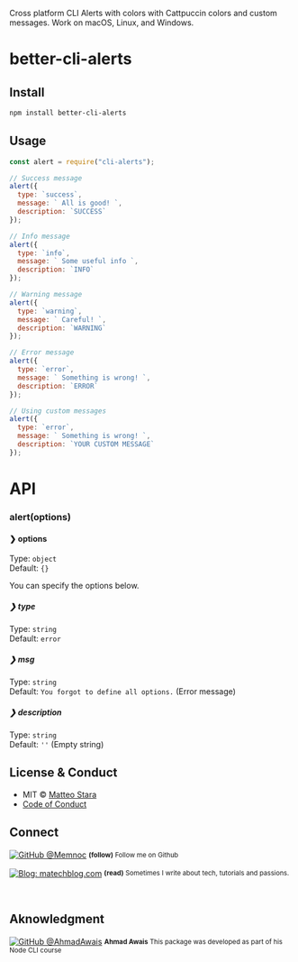 Cross platform CLI Alerts with colors with Cattpuccin colors and custom messages.
Work on macOS, Linux, and Windows.

</h4>

# better-cli-alerts

## Install

```sh
npm install better-cli-alerts
```

## Usage

```js
const alert = require("cli-alerts");

// Success message
alert({
  type: `success`,
  message: ` All is good! `,
  description: `SUCCESS`
});

// Info message
alert({
  type: `info`,
  message: ` Some useful info `,
  description: `INFO`
});

// Warning message
alert({
  type: `warning`,
  message: ` Careful! `,
  description: `WARNING`
});

// Error message
alert({
  type: `error`,
  message: ` Something is wrong! `,
  description: `ERROR`
});

// Using custom messages
alert({
  type: `error`,
  message: ` Something is wrong! `,
  description: `YOUR CUSTOM MESSAGE`
});
```

# API

### alert(options)

#### ❯ options

Type: `object`<br>
Default: `{}`

You can specify the options below.

##### ❯ type

Type: `string`<br>
Default: `error`

##### ❯ msg

Type: `string`<br>
Default: `You forgot to define all options.` (Error message)

##### ❯ description

Type: `string`<br>
Default: `''` (Empty string)

## License & Conduct

- MIT © [Matteo Stara](https://matechblog.com)
- [Code of Conduct](code-of-conduct.md)

## Connect

<div align="left">
    <p><a href="https://github.com/Memnoc"><img alt="GitHub @Memnoc" align="center" src="https://img.shields.io/badge/GITHUB-gray.svg?colorB=6cc644&style=flat" /></a>&nbsp;<small><strong>(follow)</strong> Follow me on Github</small></p>
    <p><a href="https://matechblog.com/"><img alt="Blog: matechblog.com" align="center" src="https://img.shields.io/badge/MY%20BLOG-gray.svg?colorB=4D2AFF&style=flat" /></a>&nbsp;<small><strong>(read)</strong> Sometimes I write about tech, tutorials and passions. </small></p>
</div>

<br>

## Aknowledgment

<p><a href="https://github.com/ahmadawais"><img alt="GitHub @AhmadAwais" align="center" src="https://img.shields.io/badge/GITHUB-gray.svg?colorB=6cc644&style=flat" /></a>&nbsp;<small><strong>Ahmad Awais</strong> This package was developed as part of his Node CLI course</small></p>
